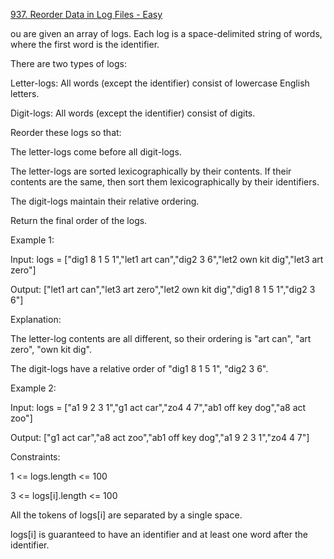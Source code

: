 [937. Reorder Data in Log Files - Easy](https://leetcode.com/problems/reorder-data-in-log-files/)

ou are given an array of logs. Each log is a space-delimited string of words, where the first word is the identifier.

There are two types of logs:

Letter-logs: All words (except the identifier) consist of lowercase English letters.

Digit-logs: All words (except the identifier) consist of digits.

Reorder these logs so that:

The letter-logs come before all digit-logs.

The letter-logs are sorted lexicographically by their contents. If their contents are the same, then sort them lexicographically by their identifiers.

The digit-logs maintain their relative ordering.

Return the final order of the logs.

 

Example 1:

Input: logs = ["dig1 8 1 5 1","let1 art can","dig2 3 6","let2 own kit dig","let3 art zero"]

Output: ["let1 art can","let3 art zero","let2 own kit dig","dig1 8 1 5 1","dig2 3 6"]

Explanation:

The letter-log contents are all different, so their ordering is "art can", "art zero", "own kit dig".

The digit-logs have a relative order of "dig1 8 1 5 1", "dig2 3 6".

Example 2:

Input: logs = ["a1 9 2 3 1","g1 act car","zo4 4 7","ab1 off key dog","a8 act zoo"]

Output: ["g1 act car","a8 act zoo","ab1 off key dog","a1 9 2 3 1","zo4 4 7"]
 

Constraints:

1 <= logs.length <= 100

3 <= logs[i].length <= 100

All the tokens of logs[i] are separated by a single space.

logs[i] is guaranteed to have an identifier and at least one word after the identifier.